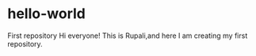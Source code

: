 # hello-world
First repository
Hi everyone!
This is Rupali,and here I am creating my first repository.
